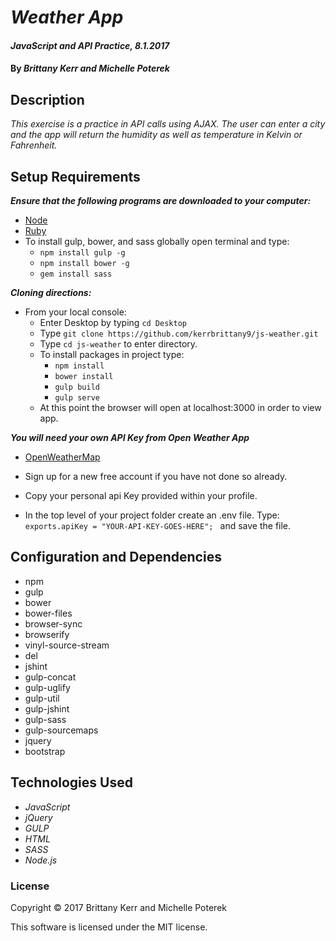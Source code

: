 # _Weather App_

#### _JavaScript and API Practice, 8.1.2017_

#### By _**Brittany Kerr and Michelle Poterek**_

## Description

_This exercise is a practice in API calls using AJAX. The user can enter a city and the app will return the humidity as well as temperature in Kelvin or Fahrenheit._

## Setup Requirements

_**Ensure that the following programs are downloaded to your computer:**_

  * [Node](https://nodejs.org/en/)
  * [Ruby](https://www.ruby-lang.org/en/downloads/)
  * To install gulp, bower, and sass globally open terminal and type:
    * `npm install gulp -g`
    * `npm install bower -g`
    * `gem install sass`

_**Cloning directions:**_
  * From your local console:
    * Enter Desktop by typing `cd Desktop`
    * Type `git clone https://github.com/kerrbrittany9/js-weather.git`
    * Type `cd js-weather` to enter directory.
    * To install packages in project type:
      * `npm install`
      * `bower install`
      * `gulp build`
      * `gulp serve`
    * At this point the browser will open at localhost:3000 in order to view app.

_**You will need your own API Key from Open Weather App**_
  * [OpenWeatherMap](https://openweathermap.org/)

  * Sign up for a new free account if you have not done so already.
  * Copy your personal api Key provided within your profile.
  * In the top level of your project folder create an .env file. Type: `exports.apiKey = "YOUR-API-KEY-GOES-HERE"; ` and save the file.

## Configuration and Dependencies
* npm
* gulp
* bower
* bower-files
* browser-sync
* browserify
* vinyl-source-stream
* del
* jshint
* gulp-concat
* gulp-uglify
* gulp-util
* gulp-jshint
* gulp-sass
* gulp-sourcemaps
* jquery
* bootstrap

## Technologies Used

* _JavaScript_
* _jQuery_
* _GULP_
* _HTML_
* _SASS_
* _Node.js_

### License

Copyright &copy; 2017 Brittany Kerr and Michelle Poterek

This software is licensed under the MIT license.
